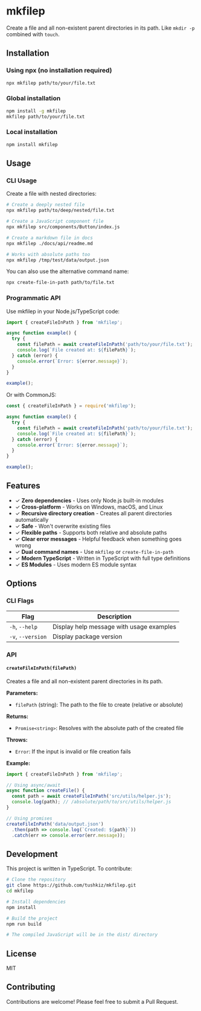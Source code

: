 # mkfilep

Create a file and all non-existent parent directories in its path. Like `mkdir -p` combined with `touch`.

## Installation

### Using npx (no installation required)

```bash
npx mkfilep path/to/your/file.txt
```

### Global installation

```bash
npm install -g mkfilep
mkfilep path/to/your/file.txt
```

### Local installation

```bash
npm install mkfilep
```

## Usage

### CLI Usage

Create a file with nested directories:

```bash
# Create a deeply nested file
npx mkfilep path/to/deep/nested/file.txt

# Create a JavaScript component file
npx mkfilep src/components/Button/index.js

# Create a markdown file in docs
npx mkfilep ./docs/api/readme.md

# Works with absolute paths too
npx mkfilep /tmp/test/data/output.json
```

You can also use the alternative command name:

```bash
npx create-file-in-path path/to/file.txt
```

### Programmatic API

Use mkfilep in your Node.js/TypeScript code:

```typescript
import { createFileInPath } from 'mkfilep';

async function example() {
  try {
    const filePath = await createFileInPath('path/to/your/file.txt');
    console.log(`File created at: ${filePath}`);
  } catch (error) {
    console.error(`Error: ${error.message}`);
  }
}

example();
```

Or with CommonJS:

```javascript
const { createFileInPath } = require('mkfilep');

async function example() {
  try {
    const filePath = await createFileInPath('path/to/your/file.txt');
    console.log(`File created at: ${filePath}`);
  } catch (error) {
    console.error(`Error: ${error.message}`);
  }
}

example();
```

## Features

- ✓ **Zero dependencies** - Uses only Node.js built-in modules
- ✓ **Cross-platform** - Works on Windows, macOS, and Linux
- ✓ **Recursive directory creation** - Creates all parent directories automatically
- ✓ **Safe** - Won't overwrite existing files
- ✓ **Flexible paths** - Supports both relative and absolute paths
- ✓ **Clear error messages** - Helpful feedback when something goes wrong
- ✓ **Dual command names** - Use `mkfilep` or `create-file-in-path`
- ✓ **Modern TypeScript** - Written in TypeScript with full type definitions
- ✓ **ES Modules** - Uses modern ES module syntax

## Options

### CLI Flags

| Flag | Description |
|------|-------------|
| `-h`, `--help` | Display help message with usage examples |
| `-v`, `--version` | Display package version |

### API

#### `createFileInPath(filePath)`

Creates a file and all non-existent parent directories in its path.

**Parameters:**
- `filePath` (string): The path to the file to create (relative or absolute)

**Returns:**
- `Promise<string>`: Resolves with the absolute path of the created file

**Throws:**
- `Error`: If the input is invalid or file creation fails

**Example:**

```typescript
import { createFileInPath } from 'mkfilep';

// Using async/await
async function createFile() {
  const path = await createFileInPath('src/utils/helper.js');
  console.log(path); // /absolute/path/to/src/utils/helper.js
}

// Using promises
createFileInPath('data/output.json')
  .then(path => console.log(`Created: ${path}`))
  .catch(err => console.error(err.message));
```

## Development

This project is written in TypeScript. To contribute:

```bash
# Clone the repository
git clone https://github.com/tushkiz/mkfilep.git
cd mkfilep

# Install dependencies
npm install

# Build the project
npm run build

# The compiled JavaScript will be in the dist/ directory
```

## License

MIT

## Contributing

Contributions are welcome! Please feel free to submit a Pull Request.
